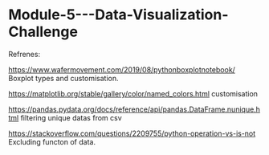 # Module-5---Data-Visualization-Challenge

Refrenes:

https://www.wafermovement.com/2019/08/pythonboxplotnotebook/  Boxplot types and customisation. 

https://matplotlib.org/stable/gallery/color/named_colors.html  customisation 

https://pandas.pydata.org/docs/reference/api/pandas.DataFrame.nunique.html   filtering unique datas from csv

https://stackoverflow.com/questions/2209755/python-operation-vs-is-not  Excluding functon of data.

